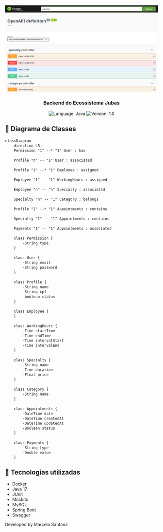 ![Branching](https://github.com/marcelo-de-santana/jubas-backend/blob/dev/images/swagger-ui-from-jubas-backend-v1.png?raw=true)

<h3 align="center">
  Backend do Ecossistema Jubas
</h3>

<p align="center">

  <img alt="Language: Java" src="https://img.shields.io/badge/language-java-green">
  <img alt="Version: 1.0" src="https://img.shields.io/badge/version-1.0-yellowgreen">

</p>

## :straight_ruler: Diagrama de Classes

```mermaid
classDiagram
    direction LR
    Permission "1" --* "1" User : has
    
    Profile "n" -- "1" User : associated 
    
    Profile "1" --* "1" Employee : assigned

    Employee "1" -- "1" WorkingHours : assigned

    Employee "n" -- "n" Specialty : associated
    
    Specialty "n" -- "1" Category : belongs

    Profile "2" --* "1" Appointments : contains
    
    Specialty "1" -- "1" Appointments : contains
    
    Payments "1" -- "1" Appointments : associated

    class Permission {
        -String type
    }

    class User {
        -String email
        -String password
    }

    class Profile {
        -String name
        -String cpf
        -boolean status
    }

    class Employee {
    }

    class WorkingHours {
        -Time startTime
        -Time endTime
        -Time intervalStart
        -Time intervalEnd
    }

    class Specialty {
        -String name
        -Time duration
        -Float price  
    }

    class Category {
        -String name
    }

    class Appointments {
        -DateTime date
        -DateTime createdAt
        -DateTime updatedAt
        -Boolean status
    }

    class Payments {
        -String type
        -Double value
    }
```

## :wrench: Tecnologias utilizadas

* Docker
* Java 17
* JUnit
* Mockito
* MySQL
* Spring Boot
* Swagger

Developed by Marcelo Santana
